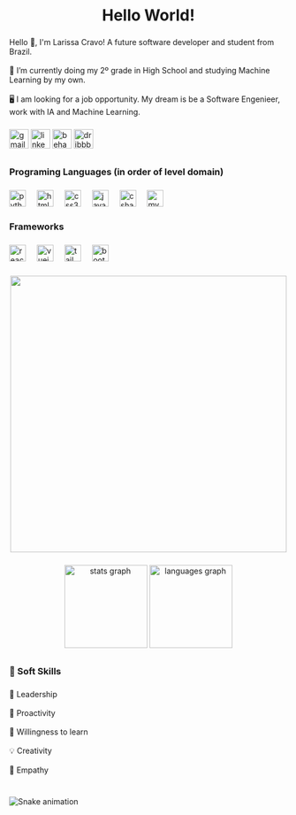 <h1 align="center">Hello World!</h1>

###

<p align="left">Hello 👋, I'm Larissa Cravo! A future software developer and student from Brazil.<br><br>📕 I’m currently doing my 2º grade in High School and studying Machine Learning by my own.<br><br>🖥️  I am looking for a job opportunity. My dream is be a Software Engenieer, work with IA and Machine Learning.</p>

###

<div align="left">
  <img src="https://img.shields.io/static/v1?message=Gmail&logo=gmail&label=&color=FF5757&logoColor=white&labelColor=&style=for-the-badge" height="35" alt="gmail logo"  />
  <img src="https://img.shields.io/static/v1?message=LinkedIn&logo=linkedin&label=&color=0077B5&logoColor=white&labelColor=&style=for-the-badge" height="35" alt="linkedin logo"  />
  <img src="https://img.shields.io/static/v1?message=Behance&logo=behance&label=&color=1769ff&logoColor=white&labelColor=&style=for-the-badge" height="35" alt="behance logo"  />
  <img src="https://img.shields.io/static/v1?message=Dribbble&logo=dribbble&label=&color=EA4C89&logoColor=white&labelColor=&style=for-the-badge" height="35" alt="dribbble logo"  />
</div>

###

<h2 align="left"></h2>

###

<h3 align="left">Programing Languages (in order of level domain)</h3>

###

<div align="left">
  <img src="https://cdn.jsdelivr.net/gh/devicons/devicon/icons/python/python-original.svg" height="30" alt="python logo"  />
  <img width="12" />
  <img src="https://cdn.jsdelivr.net/gh/devicons/devicon/icons/html5/html5-original.svg" height="30" alt="html5 logo"  />
  <img width="12" />
  <img src="https://cdn.jsdelivr.net/gh/devicons/devicon/icons/css3/css3-original.svg" height="30" alt="css3 logo"  />
  <img width="12" />
  <img src="https://cdn.jsdelivr.net/gh/devicons/devicon/icons/javascript/javascript-original.svg" height="30" alt="javascript logo"  />
  <img width="12" />
  <img src="https://cdn.jsdelivr.net/gh/devicons/devicon/icons/csharp/csharp-original.svg" height="30" alt="csharp logo"  />
  <img width="12" />
  <img src="https://cdn.jsdelivr.net/gh/devicons/devicon/icons/mysql/mysql-original.svg" height="30" alt="mysql logo"  />
</div>

###

<h3 align="left">Frameworks</h3>

###

<div align="left">
  <img src="https://cdn.jsdelivr.net/gh/devicons/devicon/icons/react/react-original.svg" height="30" alt="react logo"  />
  <img width="12" />
  <img src="https://cdn.jsdelivr.net/gh/devicons/devicon/icons/vuejs/vuejs-original.svg" height="30" alt="vuejs logo"  />
  <img width="12" />
  <img src="https://cdn.jsdelivr.net/gh/devicons/devicon/icons/tailwindcss/tailwindcss-original-wordmark.svg" height="30" alt="tailwindcss logo"  />
  <img width="12" />
  <img src="https://cdn.jsdelivr.net/gh/devicons/devicon/icons/bootstrap/bootstrap-original.svg" height="30" alt="bootstrap logo"  />
</div>

###

<div align="center">
  <img height="500" src="https://i.pinimg.com/originals/fe/04/18/fe0418753cb52ac0489284574f6d71e5.jpg"  />
</div>

###

<div align="center">
  <img src="https://github-readme-stats.vercel.app/api?username=L4r1ss4Cr4v0&hide_title=false&hide_rank=false&show_icons=true&include_all_commits=true&count_private=true&disable_animations=false&theme=dracula&locale=en&hide_border=false" height="150" alt="stats graph"  />
  <img src="https://github-readme-stats.vercel.app/api/top-langs?username=L4r1ss4Cr4v0&locale=en&hide_title=false&layout=compact&card_width=320&langs_count=5&theme=dracula&hide_border=false" height="150" alt="languages graph"  />
</div>

###

<h2 align="left"></h2>

###

<h3 align="left">🧠 Soft Skills</h3>

###

<p align="left">🤝 Leadership <br><br>🎯 Proactivity<br><br>💪 Willingness to learn<br><br>💡 Creativity<br><br>💖 Empathy</p>

###

<br clear="both">

<img src="https://raw.githubusercontent.com/L4r1ss4Cr4v0/L4r1ss4Cr4v0/snake.svg" alt="Snake animation" />

###
